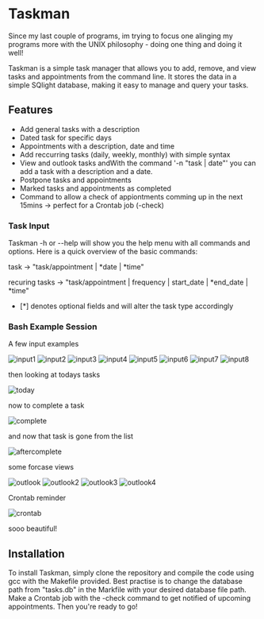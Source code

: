 # Taskman

Since my last couple of programs, im trying to focus one alinging my programs more with the UNIX philosophy - doing one thing and doing it well!

Taskman is a simple task manager that allows you to add, remove, and view tasks and appointments from the command line. 
It stores the data in a simple SQlight database, making it easy to manage and query your tasks.

## Features
- Add general tasks with a description
- Dated task for specific days
- Appointments with a description, date and time
- Add reccurring tasks (daily, weekly, monthly) with simple syntax
- View and outlook tasks andWith the command '-n "task | date"' you can add a task with a description and a date.
- Postpone tasks and appointments
- Marked tasks and appointments as completed
- Command to allow a check of appiontments comming up in the next 15mins -> perfect for a Crontab job (-check)


### Task Input
Taskman -h or --help will show you the help menu with all commands and options. Here is a quick overview of the basic commands:

task -> "task/appointment | *date | *time"

recuring tasks -> "task/appointment | frequency | start_date | *end_date | *time"
 * [*] denotes optional fields and will alter the task type accordingly



### Bash Example Session

A few input examples

![input1](images/input5.png)
![input2](images/input2.png)
![input3](images/input3.png)
![input4](images/input4.png)
![input5](images/input6.png)
![input6](images/input7.png)
![input7](images/input8.png)
![input8](images/inputting.png)


then looking at todays tasks

![today](images/Today.png)


now to complete a task

![complete](images/completing.png)


and now that task is gone from the list

![aftercomplete](images/after_completing.png)


some forcase views

![outlook](images/monthly.png)
![outlook2](images/weekly.png)
![outlook3](images/fort.png)
![outlook4](images/tomorrow.png)

Crontab reminder

![crontab](images/crontab.png)

sooo beautiful!


## Installation
To install Taskman, simply clone the repository and compile the code using gcc with the Makefile provided.
Best practise is to change the database path from "tasks.db" in the Markfile with your desired database file path. 
Make a Crontab job with the -check command to get notified of upcoming appointments. Then you're ready to go!
